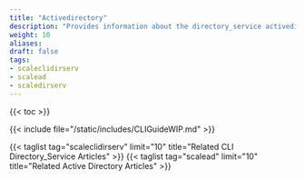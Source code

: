 ```yaml
---
title: "Activedirectory"
description: "Provides information about the directory_service activedirectory namespace in the TrueNAS CLI. Includes command syntax and common commands."
weight: 10
aliases:
draft: false
tags:
- scaleclidirserv
- scalead
- scaledirserv
---
```


{{< toc >}}


{{< include file="/static/includes/CLIGuideWIP.md" >}}


{{< taglist tag="scaleclidirserv" limit="10" title="Related CLI Directory_Service Articles" >}}
{{< taglist tag="scalead" limit="10" title="Related Active Directory Articles" >}}